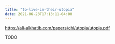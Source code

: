 ```yaml
---
title: "to-live-in-their-utopia"
date: 2021-06-23T17:13:11-04:00
---
```


https://ali-alkhatib.com/papers/chi/utopia/utopia.pdf

TODO